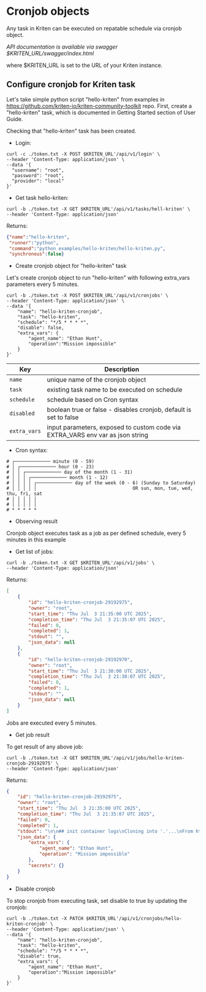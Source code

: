 # Cronjob objects

Any task in Kriten can be executed on repatable schedule via cronjob object.

*API documentation is available via swagger $KRITEN_URL/swagger/index.html*

where $KRITEN_URL is set to the URL of your Kriten instance.


## Configure cronjob for Kriten task

Let's take simple python script "hello-kriten" from examples in https://github.com/kriten-io/kriten-community-toolkit repo. First, create a "hello-kriten" task, which is documented in Getting Started section of User Guide.

Checking that "hello-kriten" task has been created.

* Login: 

```console
curl -c ./token.txt -X POST $KRITEN_URL'/api/v1/login' \
--header 'Content-Type: application/json' \
--data '{
  "username": "root",
  "password": "root",
  "provider": "local"
}' 
```

* Get task hello-kriten:

```console
curl -b ./token.txt -X GET $KRITEN_URL'/api/v1/tasks/hell-kriten' \
--header 'Content-Type: application/json'
```

Returns:
```json
{"name":"hello-kriten",
 "runner":"python",
 "command":"python examples/hello-kriten/hello-kriten.py",
 "synchronous":false}
```

* Create cronjob object for "hello-kriten" task

Let's create cronjob object to run "hello-kriten" with following extra_vars parameters every 5 minutes.

```console
curl -b ./token.txt -X POST $KRITEN_URL'/api/v1/cronjobs' \
--header 'Content-Type: application/json' \
--data '{
    "name": "hello-kriten-cronjob",
    "task": "hello-kriten",
    "schedule": "*/5 * * * *",
    "disable": false,
    "extra_vars": {
        "agent_name": "Ethan Hunt",
        "operation":"Mission impossible"
    }
}' 
```

|Key| Description | 
|---------|-----------|
|`name`| unique name of the cronjob object|
|`task`| existing task name to be executed on schedule|
|`schedule`| schedule based on Cron syntax|
|`disabled`| boolean true or false - disables cronjob, default is set to false|
|`extra_vars`| input parameters, exposed to custom code via EXTRA_VARS env var as json string|


* Cron syntax:

```console
# ┌───────────── minute (0 - 59)
# │ ┌───────────── hour (0 - 23)
# │ │ ┌───────────── day of the month (1 - 31)
# │ │ │ ┌───────────── month (1 - 12)
# │ │ │ │ ┌───────────── day of the week (0 - 6) (Sunday to Saturday)
# │ │ │ │ │                                   OR sun, mon, tue, wed, thu, fri, sat
# │ │ │ │ │
# │ │ │ │ │
# * * * * *
```

* Observing result

Cronjob object executes task as a job as per defined schedule, every 5 minutes in this example

* Get list of jobs:

```console
curl -b ./token.txt -X GET $KRITEN_URL'/api/v1/jobs' \
--header 'Content-Type: application/json'
```

Returns:

```json
[
    {
        "id": "hello-kriten-cronjob-29192975",
        "owner": "root",
        "start_time": "Thu Jul  3 21:35:00 UTC 2025",
        "completion_time": "Thu Jul  3 21:35:07 UTC 2025",
        "failed": 0,
        "completed": 1,
        "stdout": "",
        "json_data": null
    },
    {
        "id": "hello-kriten-cronjob-29192970",
        "owner": "root",
        "start_time": "Thu Jul  3 21:30:00 UTC 2025",
        "completion_time": "Thu Jul  3 21:30:07 UTC 2025",
        "failed": 0,
        "completed": 1,
        "stdout": "",
        "json_data": null
    }
]
```

Jobs are executed every 5 minutes.

* Get job result

To get result of any above job:

```console
curl -b ./token.txt -X GET $KRITEN_URL'/api/v1/jobs/hello-kriten-cronjob-29192975' \
--header 'Content-Type: application/json'
```

Returns:

```json
{
    "id": "hello-kriten-cronjob-29192975",
    "owner": "root",
    "start_time": "Thu Jul  3 21:35:00 UTC 2025",
    "completion_time": "Thu Jul  3 21:35:07 UTC 2025",
    "failed": 0,
    "completed": 1,
    "stdout": "\n\n## init container logs\nCloning into '.'...\nFrom https://github.com/kriten-io/kriten-community-toolkit.git\n6533c3d7f4a731f91e4b4db076abdb44bec322b6\tHEAD\n6533c3d7f4a731f91e4b4db076abdb44bec322b6\trefs/heads/main\n\n\n##application container logs \nHello, Kriten!\n\nThis script demonstrates Kriten's capabilities.\nIt reads input variables (EXTRA_VARS) and secrets, and prints them.\n\n\n^JSON\n\n{\"extra_vars\": {\"agent_name\": \"Ethan Hunt\", \"operation\": \"Mission impossible\"}, \"secrets\": {}}\n^JSON\n\n\n\nScript completed.\n",
    "json_data": {
        "extra_vars": {
            "agent_name": "Ethan Hunt",
            "operation": "Mission impossible"
        },
        "secrets": {}
    }
}
```

* Disable cronjob

To stop cronjob from executing task, set disable to true by updating the cronjob:

```console
curl -b ./token.txt -X PATCH $KRITEN_URL'/api/v1/cronjobs/hello-kriten-cronjob' \
--header 'Content-Type: application/json' \
--data '{
    "name": "hello-kriten-cronjob",
    "task": "hello-kriten",
    "schedule": "*/5 * * * *",
    "disable": true,
    "extra_vars": {
        "agent_name": "Ethan Hunt",
        "operation":"Mission impossible"
    }
}' 
```






